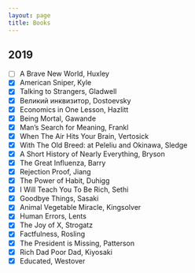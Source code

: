 ```yaml
---
layout: page
title: Books
---
```


## 2019

- [ ] A Brave New World, Huxley
- [x] American Sniper, Kyle
- [x] Talking to Strangers, Gladwell 
- [x] Великий инквизитор, Dostoevsky
- [x] Economics in One Lesson, Hazlitt
- [x] Being Mortal, Gawande 
- [x] Man’s Search for Meaning, Frankl
- [x] When The Air Hits Your Brain, Vertosick
- [x] With The Old Breed: at Peleliu and Okinawa, Sledge
- [x] A Short History of Nearly Everything, Bryson
- [x] The Great Influenza, Barry
- [x] Rejection Proof, Jiang
- [x] The Power of Habit, Duhigg
- [x] I Will Teach You To Be Rich, Sethi
- [x] Goodbye Things, Sasaki
- [x] Animal Vegetable Miracle, Kingsolver
- [x] Human Errors, Lents
- [x] The Joy of X, Strogatz
- [x] Factfulness, Rosling
- [x] The President is Missing, Patterson
- [x] Rich Dad Poor Dad, Kiyosaki
- [x] Educated, Westover